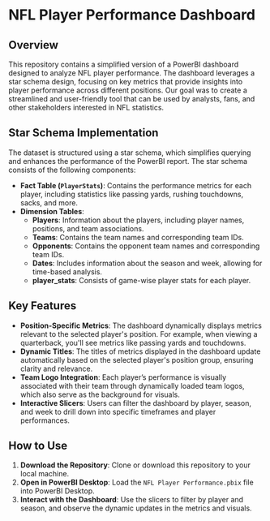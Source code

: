 # NFL Player Performance Dashboard

## Overview
This repository contains a simplified version of a PowerBI dashboard designed to analyze NFL player performance. The dashboard leverages a star schema design, focusing on key metrics that provide insights into player performance across different positions. Our goal was to create a streamlined and user-friendly tool that can be used by analysts, fans, and other stakeholders interested in NFL statistics.

## Star Schema Implementation
The dataset is structured using a star schema, which simplifies querying and enhances the performance of the PowerBI report. The star schema consists of the following components:

- **Fact Table (`PlayerStats`)**: Contains the performance metrics for each player, including statistics like passing yards, rushing touchdowns, sacks, and more.
- **Dimension Tables**:
  - **Players**: Information about the players, including player names, positions, and team associations.
  - **Teams**: Contains the team names and corresponding team IDs.
  - **Opponents**: Contains the opponent team names and corresponding team IDs.
  - **Dates**: Includes information about the season and week, allowing for time-based analysis.
  - **player_stats**: Consists of game-wise player stats for each player.

## Key Features
- **Position-Specific Metrics**: The dashboard dynamically displays metrics relevant to the selected player's position. For example, when viewing a quarterback, you'll see metrics like passing yards and touchdowns.
- **Dynamic Titles**: The titles of metrics displayed in the dashboard update automatically based on the selected player's position group, ensuring clarity and relevance.
- **Team Logo Integration**: Each player’s performance is visually associated with their team through dynamically loaded team logos, which also serve as the background for visuals.
- **Interactive Slicers**: Users can filter the dashboard by player, season, and week to drill down into specific timeframes and player performances.

## How to Use
1. **Download the Repository**: Clone or download this repository to your local machine.
2. **Open in PowerBI Desktop**: Load the `NFL Player Performance.pbix` file into PowerBI Desktop.
3. **Interact with the Dashboard**: Use the slicers to filter by player and season, and observe the dynamic updates in the metrics and visuals.
